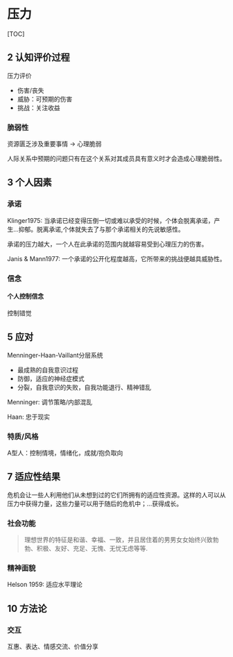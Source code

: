 # 压力

[TOC]

## 2 认知评价过程

压力评价
- 伤害/丧失
- 威胁：可预期的伤害
- 挑战：关注收益

### 脆弱性

资源匮乏涉及重要事情  -> 心理脆弱

人际关系中预期的问题只有在这个关系对其成员具有意义时才会造成心理脆弱性。


## 3 个人因素

### 承诺

Klinger1975: 当承诺已经变得压倒一切或难以承受的时候，个体会脱离承诺，产生...抑郁。脱离承诺,个体就失去了与那个承诺相关的先说敏感性。

承诺的压力越大，一个人在此承诺的范围内就越容易受到心理压力的伤害。

Janis & Mann1977: 一个承诺的公开化程度越高，它所带来的挑战便越具威胁性。


### 信念

#### 个人控制信念

控制错觉

## 5 应对
Menninger-Haan-Vaillant分层系统
- 最成熟的自我意识过程
- 防御，适应的神经症模式
- 分裂，自我意识的失败，自我功能退行、精神错乱

Menninger: 调节策略/内部混乱

Haan: 忠于现实

### 特质/风格
A型人：控制情境，情绪化，成就/抱负取向


## 7 适应性结果
危机会让一些人利用他们从未想到过的它们所拥有的适应性资源。这样的人可以从压力中获得力量，这些力量可以用于随后的危机中；...获得成长。

### 社会功能

> 理想世界的特征是和谐、幸福、一致，并且居住着的男男女女始终兴致勃勃、积极、友好、充足、无愧、无忧无虑等等.

### 精神面貌
Helson 1959: 适应水平理论


## 10 方法论

### 交互
互惠、表达、情感交流、价值分享

